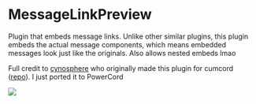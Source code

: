 # MessageLinkPreview

Plugin that embeds message links. Unlike other similar plugins, this plugin embeds the actual message components,
which means embedded messages look just like the originals. Also allows nested embeds lmao

Full credit to [cynosphere](https://gitlab.com/Cynosphere) who originally made this plugin for cumcord
([repo](https://gitlab.com/Cynosphere/cumcord-plugins)). I just ported it to PowerCord

![](https://uwu.whats-th.is/76zCBTs.png)
